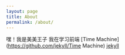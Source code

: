```yaml
---
layout: page
title: About
permalink: /about/
---
```

 嘿！我是美美王子
 我在学习前端
[Time Machine](https://github.com/jekyll/Time Machine)
[jekyll](https://github.com/jekyll/jekyll)
 

